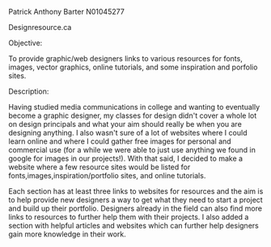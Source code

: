 Patrick Anthony Barter
N01045277

Designresource.ca

Objective: 

To provide graphic/web designers links to various resources for fonts, images, 
vector graphics, online tutorials, and some inspiration and porfolio sites. 

Description:

Having studied media communications in college and wanting to eventually become a graphic designer, my classes for design didn't cover a whole lot on design principals and what your aim should really be when you are designing anything. I also wasn't sure of a lot of websites where I could learn online and where I could gather free images for personal and commercial use (for a while we were able to just use anything we found in google for images in our projects!). With that said, I decided to make a website where a few resource sites would be listed for fonts,images,inspiration/portfolio sites, and online tutorials.

Each section has at least three links to websites for resources and the aim is to help provide
new designers a way to get what they need to start a project and build up their portfolio. Designers already in the field can also find more links to resources to further help them with their projects. I also added a section with helpful articles and websites which can further help designers gain more knowledge in their work.